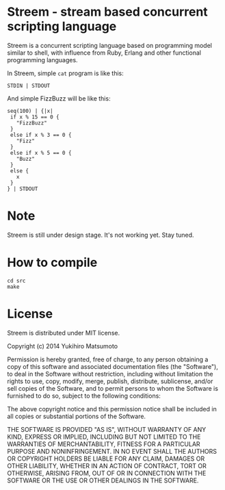 # Streem - stream based concurrent scripting language

Streem is a concurrent scripting language based on programming model
similar to shell, with influence from Ruby, Erlang and other
functional programming languages.

In Streem, simple `cat` program is like this:

```
STDIN | STDOUT
```

And simple FizzBuzz will be like this:

```
seq(100) | {|x|
 if x % 15 == 0 {
   "FizzBuzz"
 }
 else if x % 3 == 0 {
   "Fizz"
 }
 else if x % 5 == 0 {
   "Buzz"
 }
 else {
   x
 }
} | STDOUT
```

# Note

Streem is still under design stage. It's not working yet.  Stay tuned.

# How to compile

```
cd src
make
```

# License

Streem is distributed under MIT license.

Copyright (c) 2014 Yukihiro Matsumoto

Permission is hereby granted, free of charge, to any person obtaining a
copy of this software and associated documentation files (the "Software"),
to deal in the Software without restriction, including without limitation
the rights to use, copy, modify, merge, publish, distribute, sublicense,
and/or sell copies of the Software, and to permit persons to whom the
Software is furnished to do so, subject to the following conditions:

The above copyright notice and this permission notice shall be included in
all copies or substantial portions of the Software.

THE SOFTWARE IS PROVIDED "AS IS", WITHOUT WARRANTY OF ANY KIND, EXPRESS OR
IMPLIED, INCLUDING BUT NOT LIMITED TO THE WARRANTIES OF MERCHANTABILITY,
FITNESS FOR A PARTICULAR PURPOSE AND NONINFRINGEMENT. IN NO EVENT SHALL THE
AUTHORS OR COPYRIGHT HOLDERS BE LIABLE FOR ANY CLAIM, DAMAGES OR OTHER
LIABILITY, WHETHER IN AN ACTION OF CONTRACT, TORT OR OTHERWISE, ARISING
FROM, OUT OF OR IN CONNECTION WITH THE SOFTWARE OR THE USE OR OTHER
DEALINGS IN THE SOFTWARE.
